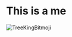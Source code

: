 
# This is a me
![TreeKingBitmoji](https://user-images.githubusercontent.com/78631534/112075358-b8daf780-8b4e-11eb-8369-23fb484b7bfe.png)

